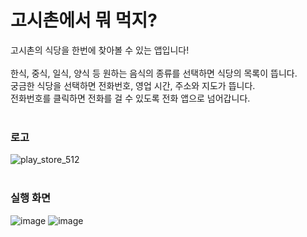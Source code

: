 # 고시촌에서 뭐 먹지?
고시촌의 식당을 한번에 찾아볼 수 있는 앱입니다!
<br><br>
한식, 중식, 일식, 양식 등 원하는 음식의 종류를 선택하면 식당의 목록이 뜹니다.<br>
궁금한 식당을 선택하면 전화번호, 영업 시간, 주소와 지도가 뜹니다.<br>
전화번호를 클릭하면 전화를 걸 수 있도록 전화 앱으로 넘어갑니다.
<br><br>
### 로고 
![play_store_512](https://user-images.githubusercontent.com/80023397/145336031-32bca7c3-9efe-46f6-8472-8347ba166497.png)
<br><br>
### 실행 화면
![image](https://user-images.githubusercontent.com/80023397/145336529-9daf2254-b88a-4101-8be7-59c2c4f56a3c.png)
![image](https://user-images.githubusercontent.com/80023397/145336616-d53a5885-d3e9-47fe-9bc5-429f4ce29c06.png)
